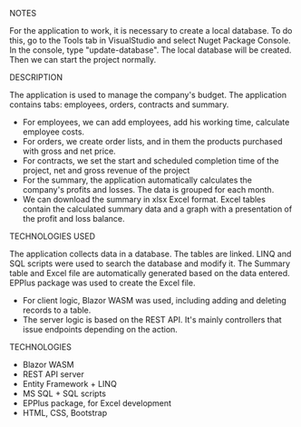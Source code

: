 NOTES

For the application to work, it is necessary to create a local database. To do this, go to the Tools tab in VisualStudio and select Nuget Package Console. In the console, type "update-database". The local database will be created. Then we can start the project normally.

DESCRIPTION

The application is used to manage the company's budget. The application contains tabs: employees, orders, contracts and summary. 
- For employees, we can add employees, add his working time, calculate employee costs. 
- For orders, we create order lists, and in them the products purchased with gross and net price. 
- For contracts, we set the start and scheduled completion time of the project, net and gross revenue of the project
- For the summary, the application automatically calculates the company's profits and losses. The data is grouped for each month.
- We can download the summary in xlsx Excel format. Excel tables contain the calculated summary data and a graph with a presentation of the profit and loss balance.

TECHNOLOGIES USED

The application collects data in a database. The tables are linked. LINQ and SQL scripts were used to search the database and modify it. The Summary table and Excel file are automatically generated based on the data entered. EPPlus package was used to create the Excel file.

- For client logic, Blazor WASM was used, including adding and deleting records to a table.
- The server logic is based on the REST API. It's mainly controllers that issue endpoints depending on the action. 

TECHNOLOGIES

- Blazor WASM
- REST API server
- Entity Framework + LINQ
- MS SQL + SQL scripts
- EPPlus package, for Excel development
- HTML, CSS, Bootstrap